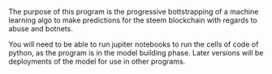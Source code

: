 The purpose of this program is the progressive bottstrapping of a machine learning algo to make predictions for the steem blockchain with regards to abuse and botnets.

You will need to be able to run jupiter notebooks to run the cells of code of python, as the program is in the model building phase. Later versions will be deployments of the model for use in other programs.